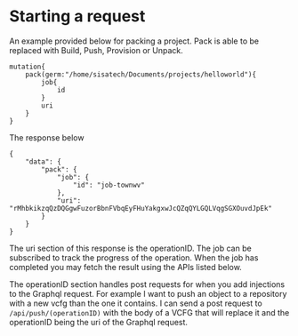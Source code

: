 # Starting a request
 An example provided below for packing a project. Pack is able to be replaced with Build, Push, Provision or Unpack.

	mutation{
		pack(germ:"/home/sisatech/Documents/projects/helloworld"){
            job{
                id
            }
            uri
	    }
	}

The response below

    {
        "data": {
            "pack": {
                "job": {
                    "id": "job-townwv"
                },
                "uri": "rMhbkikzqQzDQGgwFuzorBbnFVbqEyFHuYakgxwJcQZqQYLGQLVqgSGXOuvdJpEk"
            }
        }
    }

The uri section of this response is the operationID. The job can be subscribed to track the progress of the operation. When the job has completed you may fetch the result using the APIs listed below.

The operationID section handles post requests for when you add injections to the Graphql request. For example I want to push an object to a repository with a new vcfg than the one it contains. I can send a post request to `/api/push/(operationID)` with the body of a VCFG that will replace it and the operationID being the uri of the Graphql request.
